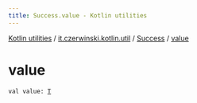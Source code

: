 ```yaml
---
title: Success.value - Kotlin utilities
---
```


[Kotlin utilities](../../index.html) / [it.czerwinski.kotlin.util](../index.html) / [Success](index.html) / [value](./value.html)

# value

`val value: `[`T`](index.html#T)